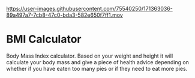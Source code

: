 

https://user-images.githubusercontent.com/75540250/171363036-89a497a7-7cb8-47c0-bda3-582e650f7ff1.mov

#  BMI Calculator

Body Mass Index calculator. Based on your weight and height it will calculate your body mass and give a piece of health advice depending on whether if you have eaten too many pies or if they need to eat more pies.
